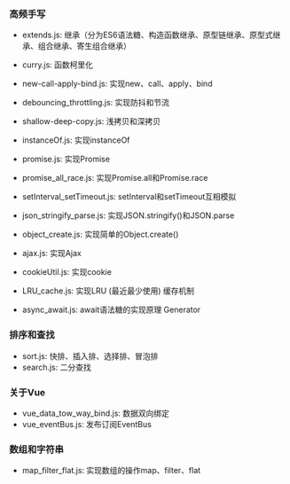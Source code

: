 ### 高频手写
- extends.js: 继承（分为ES6语法糖、构造函数继承、原型链继承、原型式继承、组合继承、寄生组合继承）
- curry.js: 函数柯里化
- new-call-apply-bind.js: 实现new、call、apply、bind
- debouncing_throttling.js: 实现防抖和节流
- shallow-deep-copy.js: 浅拷贝和深拷贝
- instanceOf.js: 实现instanceOf
- promise.js: 实现Promise
- promise_all_race.js: 实现Promise.all和Promise.race

- setInterval_setTimeout.js: setInterval和setTimeout互相模拟
- json_stringify_parse.js: 实现JSON.stringify()和JSON.parse
- object_create.js: 实现简单的Object.create()
- ajax.js: 实现Ajax
- cookieUtil.js: 实现cookie
- LRU_cache.js: 实现LRU (最近最少使用) 缓存机制
- async_await.js: await语法糖的实现原理 Generator

### 排序和查找
- sort.js: 快排、插入排、选择排、冒泡排
- search.js: 二分查找

### 关于Vue
- vue_data_tow_way_bind.js: 数据双向绑定
- vue_eventBus.js: 发布订阅EventBus

### 数组和字符串
- map_filter_flat.js: 实现数组的操作map、filter、flat



